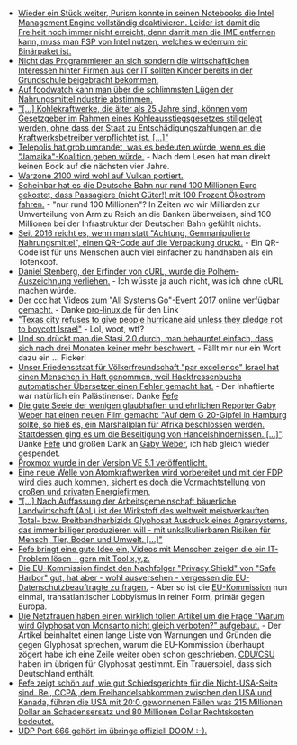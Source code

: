 * [Wieder ein Stück weiter, Purism konnte in seinen Notebooks die Intel Management Engine vollständig deaktivieren. Leider ist damit die Freiheit noch immer nicht erreicht, denn damit man die IME entfernen kann, muss man FSP von Intel nutzen, welches wiederrum ein Binärpaket ist.](https://www.pro-linux.de/news/1/25262/librem-notebooks-deaktivieren-intels-management-engine.html)
* [Nicht das Programmieren an sich sondern die wirtschaftlichen Interessen hinter Firmen aus der IT sollten Kinder bereits in der Grundschule beigebracht bekommen.](https://www.heise.de/newsticker/meldung/Informatikerin-Digitalisierung-muss-Grundschulstoff-werden-3867364.html)
* [Auf foodwatch kann man über die schlimmsten Lügen der Nahrungsmittelindustrie abstimmen.](https://www.foodwatch.org/de/informieren/goldener-windbeutel/aktuelle-nachrichten/abstimmung-ueber-goldenen-windbeutel-2017-startet/)
* ["[...] Kohlekraftwerke, die älter als 25 Jahre sind, können vom Gesetzgeber im Rahmen eines Kohleausstiegsgesetzes stillgelegt werden, ohne dass der Staat zu Entschädigungszahlungen an die Kraftwerksbetreiber verpflichtet ist. [...]"](http://www.sonnenseite.com/de/wirtschaft/gesetzgeber-darf-alte-kohlekraftwerke-entschaedigungsfrei-stilllegen.html)
* [Telepolis hat grob umrandet, was es bedeuten würde, wenn es die "Jamaika"-Koalition geben würde.](https://www.heise.de/tp/features/Jamaika-Koalition-Politische-Graeben-mit-Geld-zuschuetten-3868548.html) - Nach dem Lesen hat man direkt keinen Bock auf die nächsten vier Jahre.
* [Warzone 2100 wird wohl auf Vulkan portiert.](http://forums.wz2100.net/viewtopic.php?f=32&t=13651&sid=2998caa2d6e6c972aa8431d6c0d0674e)
* [Scheinbar hat es die Deutsche Bahn nur rund 100 Millionen Euro gekostet, dass Passagiere (nicht Güter!) mit 100 Prozent Ökostrom fahren.](http://www.sonnenseite.com/de/mobilitaet/db-chef-lutz-bahnfahren-ist-klimaschutz.html) - "nur rund 100 Millionen"? In Zeiten wo wir Milliarden zur Umverteilung von Arm zu Reich an die Banken überweisen, sind 100 Millionen bei der Infrastruktur der Deutschen Bahn gefühlt nichts.
* [Seit 2016 reicht es, wenn man statt "Achtung, Genmanipulierte Nahrungsmittel", einen QR-Code auf die Verpackung druckt.](https://www.heise.de/newsticker/meldung/Gentechnik-macht-Fruechte-haltbarer-3867265.html) - Ein QR-Code ist für uns Menschen auch viel einfacher zu handhaben als ein Totenkopf.
* [Daniel Stenberg, der Erfinder von cURL, wurde die Polhem-Auszeichnung verliehen.](https://www.pro-linux.de/news/1/25268/curl-entwickler-enth%C3%A4lt-polhem-auszeichnung.html) - Ich wüsste ja auch nicht, was ich ohne cURL machen würde.
* [Der ccc hat Videos zum "All Systems Go"-Event 2017 online verfügbar gemacht.](https://media.ccc.de/tags/ASG2017) - Danke [pro-linux.de](https://www.pro-linux.de/news/1/25269/videos-der-systemd-und-gstreamer-konferenzen-ver%C3%B6ffentlicht.html) für den Link
* ["Texas city refuses to give people hurricane aid unless they pledge not to boycott Israel"](http://www.independent.co.uk/news/world/americas/texas-hurricane-aid-dickinson-israel-boycott-pledge-harvey-financial-help-free-speech-a8011141.html) - Lol, woot, wtf?
* [Und so drückt man die Stasi 2.0 durch, man behauptet einfach, dass sich nach drei Monaten keiner mehr beschwert.](https://www.heise.de/newsticker/meldung/Computer-Gesichtserkennung-im-Bahnhof-Proteste-abgeflaut-3870182.html) - Fällt mir nur ein Wort dazu ein ... Ficker!
* [Unser Friedensstaat für Völkerfreundschaft "par excellence" Israel hat einen Menschen in Haft genommen, weil Hackfressenbuchs automatischer Übersetzer einen Fehler gemacht hat.](https://www.theguardian.com/technology/2017/oct/24/facebook-palestine-israel-translates-good-morning-attack-them-arrest) - Der Inhaftierte war natürlich ein Palästinenser. Danke [Fefe](https://blog.fefe.de/?ts=a70edbc9)
* [Die gute Seele der wenigen glaubhaften und ehrlichen Reporter Gaby Weber hat einen neuen Film gemacht: "Auf dem G 20-Gipfel in Hamburg sollte, so hieß es, ein Marshallplan für Afrika beschlossen werden. Stattdessen ging es um die Beseitigung von Handelshindernissen. [...]"](https://www.youtube.com/watch?v=B9xookJFl3w). Danke [Fefe](https://blog.fefe.de/?ts=a70ee21b) und großen Dank an [Gaby Weber](https://www.gabyweber.com/index.php/en/), ich hab gleich wieder gespendet.
* [Proxmox wurde in der Version VE 5.1 veröffentlicht.](https://www.proxmox.com/de/news/pressemitteilungen/proxmox-ve-5-1)
* [Eine neue Welle von Atomkraftwerken wird vorbereitet und mit der FDP wird dies auch kommen, sichert es doch die Vormachtstellung von großen und privaten Energiefirmen.](http://www.sonnenseite.com/de/politik/die-naechste-atomrenaissance-wird-in-karlsruhe-vorbereitet.html)
* ["[...] Nach Auffassung der Arbeitsgemeinschaft bäuerliche Landwirtschaft (AbL) ist der Wirkstoff des weltweit meistverkauften Total- bzw. Breitbandherbizids Glyphosat Ausdruck eines Agrarsystems, das immer billiger produzieren will - mit unkalkulierbaren Risiken für Mensch, Tier, Boden und Umwelt. [...]"](http://www.sonnenseite.com/de/umwelt/bauern-gegen-glyphosat.html)
* [Fefe bringt eine gute Idee ein, Videos mit Menschen zeigen die ein IT-Problem lösen - gern mit Tool x,y,z.](https://blog.fefe.de/?ts=a70e5dd7)
* [Die EU-Kommission findet den Nachfolger "Privacy Shield" von "Safe Harbor" gut, hat aber - wohl ausversehen - vergessen die EU-Datenschutzbeauftragte zu fragen.](https://www.heise.de/newsticker/meldung/Privacy-Shield-EU-Datenschuetzer-distanzieren-sich-von-der-Kommission-3871043.html) - Aber so ist die [EU-Kommission](https://de.wikipedia.org/wiki/Europ%C3%A4ische_Kommission) nun einmal, transatlantischer Lobbyismus in reiner Form, primär gegen Europa.
* [Die Netzfrauen haben einen wirklich tollen Artikel um die Frage "Warum wird Glyphosat von Monsanto nicht gleich verboten?" aufgebaut.](https://netzfrauen.org/2017/10/25/glyphosat-monsanto/) - Der Artikel beinhaltet einen lange Liste von Warnungen und Gründen die gegen Glyphosat sprechen, warum die EU-Kommission überhaupt zögert habe ich eine Zeile weiter oben schon geschrieben. [CDU/CSU](https://pbs.twimg.com/media/DM6m8y9W0AI7yK9.jpg) haben im übrigen für Glyphosat gestimmt. Ein Trauerspiel, dass sich Deutschland enthält.
* [Fefe zeigt schön auf, wie gut Schiedsgerichte für die Nicht-USA-Seite sind. Bei, CCPA, dem Freihandelsabkommen zwischen den USA und Kanada, führen die USA mit 20:0 gewonnenen Fällen was 215 Millionen Dollar an Schadensersatz und 80 Millionen Dollar Rechtskosten bedeutet.](https://blog.fefe.de/?ts=a70e67e9)
* [UDP Port 666 gehört im übringe offiziell DOOM :-).](https://de.wikipedia.org/wiki/Liste_der_standardisierten_Ports)
